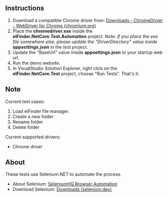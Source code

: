 ## Instructions
1. Download a compatible Chrome driver from: [Downloads - ChromeDriver - WebDriver for Chrome (chromium.org)](https://chromedriver.chromium.org/downloads)
2. Place the **chromedriver.exe** inside the **elFinder.NetCore.Test.Automation** project. *Note: if you place the exe file somewhere else, please update the "DriverDirectory" value inside **appsettings.json** in the test project.*
3. Update the "BaseUrl" value inside **appsettings.json** to your startup web url.
4. Run the demo website.
5. In VisualStudio Solution Explorer, right click on the **elFinder.NetCore.Test** project, choose "Run Tests". That's it.

## Note
Current test cases:
1. Load elFinder file manager.
2. Create a new folder
3. Rename folder
4. Delete folder

Current supported drivers:
+ Chrome driver

## About

These tests use Selenium.NET to automate the process.
+ About Selenium: [SeleniumHQ Browser Automation](https://www.selenium.dev/)
+ Download Selenium: [Downloads (selenium.dev)](https://www.selenium.dev/downloads/)